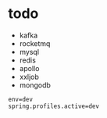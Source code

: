 # todo
- kafka
- rocketmq
- mysql
- redis
- apollo
- xxljob
- mongodb

```
env=dev
spring.profiles.active=dev
```